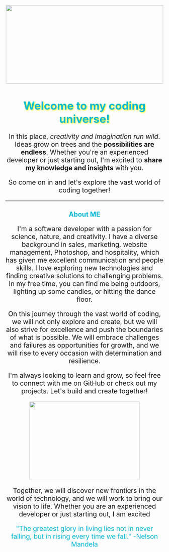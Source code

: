 <div align="center">
  <img src="https://media1.giphy.com/media/ktEONORwLQ9q0/giphy.gif" height="250px" width="500px" />
  <h1 style="color: #00b8d4; font-size: 2.5em; text-shadow: 2px 2px 4px #ffff00;">Welcome to my coding universe!</h1>
</div>
<p style="font-size: 1.5em; text-align: center;">In this place, <em>creativity and imagination run wild</em>. Ideas grow on trees and the <strong>possibilities are endless</strong>. Whether you're an experienced developer or just starting out, I'm excited to <strong>share my knowledge and insights</strong> with you.</p>
<p style="font-size: 1.5em; text-align: center;">So come on in and let's explore the vast world of coding together!</p>
<hr />
<h2 style="color: #00b8d4; text-align: center;">About ME</h2>
<p style="font-size: 1.5em; text-align: center;">I'm a software developer with a passion for science, nature, and creativity. I have a diverse background in sales, marketing, website management, Photoshop, and hospitality, which has given me excellent communication and people skills. I love exploring new technologies and finding creative solutions to challenging problems. In my free time, you can find me being outdoors, lighting up some candles, or hitting the dance floor.</p>

<p style="font-size: 1.5em; text-align: center;">On this journey through the vast world of coding, we will not only explore and create, but we will also strive for excellence and push the boundaries of what is possible. We will embrace challenges and failures as opportunities for growth, and we will rise to every occasion with determination and resilience.</p>
<p style="font-size: 1.5em; text-align: center;">I'm always looking to learn and grow, so feel free to connect with me on GitHub or check out my projects. Let's build and create together!</p>
<div align="center">
  <img src="https://media2.giphy.com/media/QXqf43mbeBbYFTy4jR/giphy.gif" height="250px" width="350px" />
  <br />
  
<p style="font-size: 1.5em; text-align: center;">Together, we will discover new frontiers in the world of technology, and we will work to bring our vision to life. Whether you are an experienced developer or just starting out, I am excited

  <p style="font-size: 1.5em; text-align: center; color: #00b8d4;">"The greatest glory in living lies not in never falling, but in rising every time we fall." -Nelson Mandela</p>
</div>

